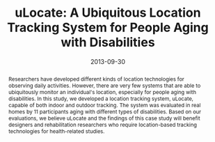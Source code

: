 ---
abstract: |-
  Researchers have developed different kinds of location technologies for observing daily activities. However, there are very few systems that are able to ubiquitously monitor an individual's location, especially for people aging with disabilities. In this study, we developed a location tracking system, uLocate, capable of both indoor and outdoor tracking. The system was evaluated in real homes by 11 participants aging with different types of disabilities. Based on our evaluations, we believe uLocate and the findings of this case study will benefit designers and rehabilitation researchers who require location-based tracking technologies for health-related studies.
authors:
- chen
- Mark Harniss
- Justin Haowei Lim
- Youngjun Han
- Kurt L. Johnson
- patel
bibtex: |-
  @inproceedings{Chen:2013:UUL:2555319.2555354,
   author = {Chen, Ke-Yu and Harniss, Mark and Lim, Justin Haowei and Han, Youngjun and Johnson, Kurt L. and Patel, Shwetak N.},
   title = {uLocate: A Ubiquitous Location Tracking System for People Aging with Disabilities},
   booktitle = {Proceedings of the 8th International Conference on Body Area Networks},
   series = {BodyNets '13},
   year = {2013},
   isbn = {978-1-936968-89-3},
   location = {Boston, Massachusetts},
   pages = {173--176},
   numpages = {4},
   url = {http://dx.doi.org/10.4108/icst.bodynets.2013.253584},
   doi = {10.4108/icst.bodynets.2013.253584},
   acmid = {2555354},
   publisher = {ICST (Institute for Computer Sciences, Social-Informatics and Telecommunications Engineering)},
   address = {ICST, Brussels, Belgium, Belgium},
   keywords = {disability, indoor, location, outdoor, tracking, wearable},
  }
caption: ''
citation: |-
  Ke-Yu Chen, Mark Harniss, Justin Haowei Lim, Youngjun Han, Kurt L. Johnson, and Shwetak N. Patel. 2013. uLocate: a ubiquitous location tracking system for people aging with disabilities.  In Proceedings of the 8th International Conference on Body Area Networks (BodyNets '13). ICST (Institute for Computer Sciences, Social-Informatics and Telecommunications Engineering), ICST, Brussels, Belgium, Belgium,  173-176. DOI: http://dx.doi.org/10.4108/icst.bodynets.2013.253584
conference: International Conference on Body Area Networks (BodyNets), 2013
date: '2013-09-30'
image: ''
pdf: /pdfs/ulocate.pdf
thumbnail: ''
title: 'uLocate: A Ubiquitous Location Tracking System for People Aging with Disabilities'
video: ''
video_embed: ''
---